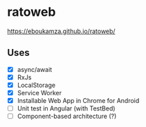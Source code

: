 # ratoweb

https://eboukamza.github.io/ratoweb/


Uses
-------

- [x] async/await
- [x] RxJs
- [x] LocalStorage
- [x] Service Worker
- [x] Installable Web App in Chrome for Android
- [ ] Unit test in Angular (with TestBed)
- [ ] Component-based architecture (?)
